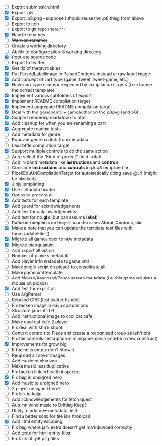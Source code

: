 - [ ] Export submission.html
- [X] Export .p8
- [X] Export .p8.png - suppose I should reuse the .p8 thing from above
- [ ] Export to itch
- [ ] Export to git repo (here??)
- [X] Handle renames
- [ ] ~~Warn on renames~~
- [ ] ~~Create a working directory~~
- [ ] Ability to configure pico-8 working directory
- [X] Populate source code
- [ ] Export to twitter
- [X] Get rid of metavariables
- [X] Put ParsedLabelImage in ParsedContents instead of raw label image
- [X] Add concept of cart type (game, tweet, tweet-game, etc.)
- [X] Have cart type concept respected by compilation targets (i.e. choose the correct template)
- [X] Implement various subfolders of export
- [X] Implement README compilation target
- [X] Implement aggregate README compilation target
- [X] Deal with the gamename + gameauthor on the p8png (and p8)
- [X] Support rendering markdown to html
- [X] Add cleanup for when you are renaming a cart
- [X] Aggregate readme tests
- [ ] Add metadata for genre
- [ ] Populate genre on itch from metadata
- [ ] Lexaloffle compilation target
- [X] Support multiple controls to do the same action
- [ ] Auto-select the "Kind of project" field in itch
- [ ] Add in-band metadata like __instructions__ and __controls__
- [ ] Consume __instructions__ and __controls__ in pico8 template file
- [ ] Pico8EduUrlCompilationTarget for automatically doing save @url (might be blocked)
- [X] Jinja templating
- [X] Use metadata header
- [X] Option to process all
- [X] Add tests for each template
- [X] Add guard for acknowledgements
- [ ] Add test for acknowledgements
- [ ] Add test for no __gfx__ (but can assume __label__)
- [ ] Refactor templates so they all use the same About, Controls, etc.
- [X] Make a note that you can update the template test files with forceUpdateFiles()
- [X] Migrate all games over to new metadata
- [X] Migrate picoquarium
- [ ] Add export all option
- [ ] Number of players metadata
- [ ] Add player info metadata to game.xml
- [ ] Make single script on picade to consolidate all
- [ ] Make game.xml template
- [ ] Add Mouse/Keyboard/Touch screen metadata (i.e. this game requires a mouse on picade)
- [X] Add test for export all
- [ ] Use ArgParser
- [ ] Rebrand CPG (test twitter handle)
- [ ] Fix broken image in kaiju companions
- [ ] Structure jam info (?)
- [ ] Add instructional image to cool cat cafe
- [ ] Make cool cat cafe 2 player
- [ ] Fix deal with shark shoot
- [ ] Convert controls to Flags and create a recognized group as left/right
- [ ] Fix the controls description in minigame mania (maybe a new construct)
- [X] Improvements for grow big
- [ ] If theme is empty don't show it
- [ ] Reupload all cover images
- [ ] Add music to shuriken
- [ ] Make music less duplicative
- [ ] Fix broken link in health inspectre
- [X] Fix bug in unsigned hero
- [X] Add music to unsigned hero
- [ ] 2 player unsigned hero?
- [ ] Fix link in kaiju
- [ ] Add acknowledgements for fetch quest
- [ ] Autumn wind music to Drifting Keep?
- [ ] Utility to add new metadata field
- [ ] Find a better song for tile isle (tropical)
- [X] Add html entity escaping
- [ ] Fix bug where jam_extra doesn't get markdowned correctly
- [ ] Add tests for html entity filter
- [ ] Fix lack of .p8.png files